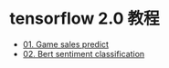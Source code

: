# tensorflow 2.0 教程

* [01. Game sales predict](01.game_sales_predict/)
* [02. Bert sentiment classification](02.bert-sentiment-classification/)
